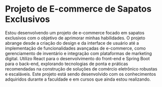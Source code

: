 # Projeto de E-commerce de Sapatos Exclusivos

Estou desenvolvendo um projeto de e-commerce focado em sapatos exclusivos com o objetivo de aprimorar minhas habilidades.
O projeto abrange desde a criação do design e da interface de usuário até a implementação de funcionalidades avançadas de e-commerce,
como gerenciamento de inventário e integração com plataformas de marketing digital. Utilizo React para o desenvolvimento do front-end e Spring Boot para o back-end,
explorando tecnologias de ponta e práticas recomendadas na construção de soluções de comércio eletrônico robustas e escaláveis. Este projeto está sendo desenvolvido com os conhecimentos adquiridos durante a faculdade e em cursos que ainda estou realizando.
